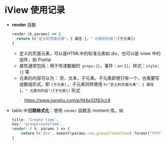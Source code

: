 # iView 使用记录

- **render** 函数

  ```javascript
  render:(h,params) => {
    return h("定义的页面元素"，{ 属性 }，" 元素的内容"/[子元素])
  }
  ```

  - 定义的页面元素，可以是HTML中的标准元素如 div，也可以是 iview 中的组件，如 Poptip
  - 属性通常包括：用于传递数据的` props:{}`，事件：`on:{}`，样式：`style:{}` 等
  - 元素的内容可以为： 空，文本，子元素。子元素即使只有一个，也需要写成数组形式，即 `[子元素]` 。子元素同样使用 `h("定义的页面元素"，{ 属性 }，" 元素的内容"/[子元素])` 形式

  > https://www.jianshu.com/p/f44a32f83cc8

- table 中**日期格式化**：使用 `render` 函数及 moment 库。如

  ```javascript
  title: 'Create time',
  key: 'groupCreateTime',
  render: ( h, params ) => {
      return h('div', moment(params.row.groupCreateTime).format("YYYY:MM:DD"));
  }
  ```

  